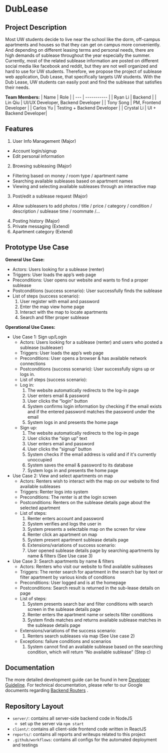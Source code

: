# DubLease

## Project Description
Most UW students decide to live near the school like the dorm, off-campus apartments and houses so that they can get on campus more conveniently. And depending on different leasing terms and personal needs, there are high demands of sublease throughout the year especially the summer. Currently, most of the related sublease information are posted on different social media like facebook and reddit, but they are not well organized and hard to use for UW students. Therefore, we propose the project of sublease web application, Dub Lease, that specifically targets UW students. With the Dub Lease, UW students can easily post and find the sublease that satisfies their needs.

**Team Members:**
| Name | Role | 
| --- | ----------- | 
| Ryan Li | Backend | 
| Lin Qiu | UI/UX Developer, Backend Developer | 
| Tony Song | PM, Frontend Developer |
| Carlos Yu | Testing + Backend Developer | 
| Crystal Li | UI + Backend Developer| 

## Features
1. User Info Management (Major)
  - Account login/signup 
  - Edit personal information
  
2. Browsing subleasing (Major)
  - Filtering based on money / room type / apartment name
  - Searching available subleases based on apartment names
  - Viewing and selecting available subleases through an interactive map
  
3. Post/edit a sublease request (Major)
  - Allow subleasers to add photos / title / price / category / condition / description / sublease time / roommate /...
  
4. Posting history (Major)
5. Private messaging (Extend)
6. Apartment category (Extend)

## Prototype Use Case
**General Use Case:**
- Actors: Users looking for a sublease (renter) 
- Triggers: User loads the app’s web page
- Preconditions: User opens our website and wants to find a proper sublease
- Postconditions (success scenario): User successfully finds the sublease
- List of steps (success scenario):
  1. User register with email and password
  2. Enter the map view home page
  3. Interact with the map to locate apartments
  4. Search and filter proper sublease

**Operational Use Cases:**
- Use Case 1: Sign up/Login
  - Actors: Users looking for a sublease (renter) and users who posted a sublease (subleaser)
  - Triggers: User loads the app’s web page
  - Preconditions: User opens a browser & has available network connections
  - Postconditions (success scenario): User successfully signs up or logs in.
  - List of steps (success scenario):
  - Log in:
    1. The website automatically redirects to the log-in page
    2. User enters email & password
    3. User clicks the “login” button
    4. System confirms login information by checking if the email exists and if the entered password matches the password under the email
    5. System logs in and presents the home page
  - Sign up:
    1. The website automatically redirects to the log-in page
    2. User clicks the “sign up” text
    3. User enters email and password
    4. User clicks the “signup” button
    5. System checks if the email address is valid and if it's currently unoccupied
    6. System saves the email & password to its database
    7. System logs in and presents the home page
- Use Case 2: View and select apartments on map
  - Actors: Renters wish to interact with the map on our website to find available subleases
  - Triggers: Renter logs into system
  - Preconditions: The renter is at the login screen
  - Postconditions: Renters on the sublease details page about the selected apartment
  - List of steps:
    1. Renter enters account and password
    2. System verifies and logs the user in
    3. System presents a selectable map on the screen for view
    4. Renter click an apartment on map
    5. System present apartment sublease details page
    6. Extensions/variations of success scenario:
    7. User opened sublease details page by searching apartments by name & filters (See Use case 3)
- Use Case 3: Search apartments by name & filters
  - Actors: Renters who visit our website to find available subleases
  - Triggers: The renter search for apartment in the search bar by text or filter apartment by various kinds of conditions
  - Preconditions: User logged and is at the homepage
  - Postconditions: Search result is returned in the sub-lease details on page 
  - List of steps:
    1. System presents search bar and filter conditions with search screen in the sublease details page
    2. Renter enters the apartment name or selects filter conditions
    3. System finds matches and returns available sublease matches in the sublease details page
  - Extensions/variations of the success scenario:
    1. Renters search subleases via map (See Use case 2)
  - Exceptions: failure conditions and scenarios
    1. System cannot find an available sublease based on the searching condition, which will return “No available sublease” (Step c)


## Documentation

The more detailed development guide can be found in here [Developer Guideline](./DeveloperGuidelines.md).
For technical documentation, please refer to our Google documents regarding [Backend Routers](https://docs.google.com/document/d/1Q48TTSTBrOSXKS06upeNwzYLw0O1lRpGk2PCigNLAS8/edit?usp=sharing) .


## Repository Layout
* `server/`: contains all server-side backend code in NodeJS
  - set up the server via `npm start`
* `client/`: contains all client-side frontend code written in ReactJS
* `reports/`: contains all reports and writeups related to this project
*  `.github/workflows`: contains all configs for the automated deployment and testings


